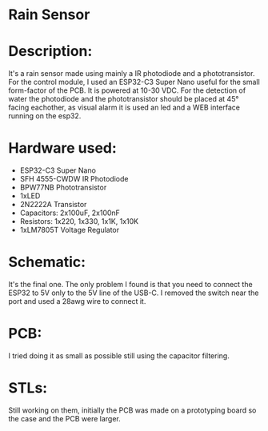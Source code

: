 # Rain Sensor
# Description:
  It's a rain sensor made using mainly a IR photodiode and a phototransistor. For the control module, I used an ESP32-C3 Super Nano useful for the small form-factor of the PCB. It is powered at 10-30 VDC. For the detection of water the photodiode and the phototransistor should be placed at 45° facing eachother, as visual alarm it is used an led and a WEB interface running on the esp32.
# Hardware used:
* ESP32-C3 Super Nano
* SFH 4555-CWDW IR Photodiode
* BPW77NB Phototransistor
* 1xLED
* 2N2222A Transistor
* Capacitors: 2x100uF, 2x100nF
* Resistors: 1x220, 1x330, 1x1K, 1x10K 
* 1xLM7805T Voltage Regulator
# Schematic:
  It's the final one.
  The only problem I found is that you need to connect the ESP32 to 5V only to the 5V line of the USB-C. I removed the switch near the port and used a 28awg wire to connect it.
# PCB:
  I tried doing it as small as possible still using the capacitor filtering.
# STLs:
  Still working on them, initially the PCB was made on a prototyping board so the case and the PCB were larger.
